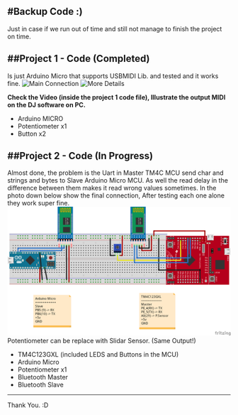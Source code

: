 #Backup Code :) 
---
Just in case if we run out of time and still not manage to finish the project on time.

##Project 1 - Code (Completed)
---
Is just Arduino Micro that supports USBMIDI Lib. and tested and it works fine. 
![Main Connection](\Project1_code\Main.png "Main")
![More Details](\Project1_code\Plue_info.PNG "info")

**Check the Video (inside the project 1 code file), Illustrate the output MIDI on the DJ software on PC.**
* Arduino MICRO
* Potentiometer x1
* Button x2

##Project 2 - Code (In Progress)
---
Almost done, the problem is the Uart in Master TM4C MCU send char and strings and bytes to Slave Arduino Micro MCU.
As well the read delay in the difference between them makes it read wrong values sometimes. 
In the photo down below show the final connection, After testing each one alone they work super fine.
![Project 2 Connection](\Project2_code\step2_backup_project.png "Project2")
Potentiometer can be replace with Slidar Sensor. (Same Output!)

* TM4C123GXL (included LEDS and Buttons in the MCU)
* Arduino Micro
* Potentiometer x1
* Bluetooth Master
* Bluetooth Slave

---
Thank You. :D